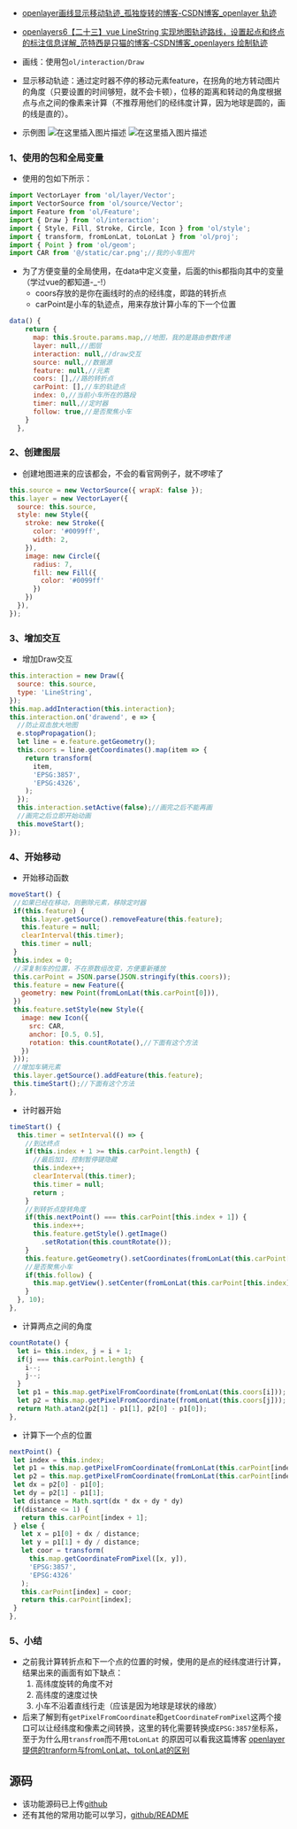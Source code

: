 - [openlayer画线显示移动轨迹_孤独旋转的博客-CSDN博客_openlayer 轨迹](https://blog.csdn.net/weixin_43763952/article/details/113500900)
- [openlayers6【二十三】vue LineString 实现地图轨迹路线，设置起点和终点的标注信息详解_范特西是只猫的博客-CSDN博客_openlayers 绘制轨迹](https://blog.csdn.net/qq_36410795/article/details/119205448)

- 画线：使用包`ol/interaction/Draw`
- 显示移动轨迹：通过定时器不停的移动元素feature，在拐角的地方转动图片的角度（只要设置的时间够短，就不会卡顿），位移的距离和转动的角度根据点与点之间的像素来计算（不推荐用他们的经纬度计算，因为地球是圆的，画的线是直的）。

- 示例图
  ![在这里插入图片描述](https://img-blog.csdnimg.cn/2021020113485425.png?x-oss-process=image/watermark,type_ZmFuZ3poZW5naGVpdGk,shadow_10,text_aHR0cHM6Ly9ibG9nLmNzZG4ubmV0L3dlaXhpbl80Mzc2Mzk1Mg==,size_16,color_FFFFFF,t_70)
  ![在这里插入图片描述](https://img-blog.csdnimg.cn/20210201135000369.png?x-oss-process=image/watermark,type_ZmFuZ3poZW5naGVpdGk,shadow_10,text_aHR0cHM6Ly9ibG9nLmNzZG4ubmV0L3dlaXhpbl80Mzc2Mzk1Mg==,size_16,color_FFFFFF,t_70#pic_center)

### 1、使用的包和全局变量

- 使用的包如下所示：

```javascript
import VectorLayer from 'ol/layer/Vector';
import VectorSource from 'ol/source/Vector';
import Feature from 'ol/Feature';
import { Draw } from 'ol/interaction';
import { Style, Fill, Stroke, Circle, Icon } from 'ol/style';
import { transform, fromLonLat, toLonLat } from 'ol/proj';
import { Point } from 'ol/geom';
import CAR from '@/static/car.png';//我的小车图片
```

- 为了方便变量的全局使用，在data中定义变量，后面的this都指向其中的变量（学过vue的都知道-_-!）
  - coors存放的是你在画线时的点的经纬度，即路的转折点
  - carPoint是小车的轨迹点，用来存放计算小车的下一个位置

```javascript
data() {
    return {
      map: this.$route.params.map,//地图，我的是路由参数传递
      layer: null,//图层
      interaction: null,//draw交互
      source: null,//数据源
      feature: null,//元素
      coors: [],//路的转折点
      carPoint: [],//车的轨迹点
      index: 0,//当前小车所在的路段
      timer: null,//定时器
      follow: true,//是否聚焦小车
    }
  },
```

### 2、创建图层

- 创建地图进来的应该都会，不会的看官网例子，就不啰嗦了

```javascript
this.source = new VectorSource({ wrapX: false });
this.layer = new VectorLayer({
  source: this.source,
  style: new Style({
    stroke: new Stroke({
      color: '#0099ff',
      width: 2,
    }),
    image: new Circle({
      radius: 7,
      fill: new Fill({
        color: '#0099ff'
      })
    })
  }),
});
```

### 3、增加交互

- 增加Draw交互

```javascript
this.interaction = new Draw({
  source: this.source,
  type: 'LineString',
});
this.map.addInteraction(this.interaction);
this.interaction.on('drawend', e => {
  //防止双击放大地图
  e.stopPropagation();
  let line = e.feature.getGeometry();
  this.coors = line.getCoordinates().map(item => {
    return transform(
      item,
      'EPSG:3857',
      'EPSG:4326',
    );
  });
  this.interaction.setActive(false);//画完之后不能再画
  //画完之后立即开始动画
  this.moveStart();
});
```

### 4、开始移动

- 开始移动函数

```javascript
moveStart() {
 //如果已经在移动，则删除元素，移除定时器
 if(this.feature) {
   this.layer.getSource().removeFeature(this.feature);
   this.feature = null;
   clearInterval(this.timer);
   this.timer = null;
 }
 this.index = 0;
 //深复制车的位置，不在原数组改变，方便重新播放
 this.carPoint = JSON.parse(JSON.stringify(this.coors));
 this.feature = new Feature({
   geometry: new Point(fromLonLat(this.carPoint[0])),
 })
 this.feature.setStyle(new Style({
   image: new Icon({
     src: CAR,
     anchor: [0.5, 0.5],
     rotation: this.countRotate(),//下面有这个方法
   })
 }));
 //增加车辆元素
 this.layer.getSource().addFeature(this.feature);
 this.timeStart();//下面有这个方法
},
```

- 计时器开始

```javascript
timeStart() {
  this.timer = setInterval(() => {
  	//到达终点
    if(this.index + 1 >= this.carPoint.length) {
      //最后加1，控制暂停键隐藏
      this.index++;
      clearInterval(this.timer);
      this.timer = null;
      return ;
    }
    //到转折点旋转角度
    if(this.nextPoint() === this.carPoint[this.index + 1]) {
      this.index++;
      this.feature.getStyle().getImage()
        .setRotation(this.countRotate());
    }
    this.feature.getGeometry().setCoordinates(fromLonLat(this.carPoint[this.index]));
    //是否聚焦小车
    if(this.follow) {
      this.map.getView().setCenter(fromLonLat(this.carPoint[this.index]))
    }
  }, 10);
},
```

- 计算两点之间的角度

```javascript
countRotate() {
  let i= this.index, j = i + 1;
  if(j === this.carPoint.length) {
    i--;
    j--;
  }
  let p1 = this.map.getPixelFromCoordinate(fromLonLat(this.coors[i]));
  let p2 = this.map.getPixelFromCoordinate(fromLonLat(this.coors[j]));
  return Math.atan2(p2[1] - p1[1], p2[0] - p1[0]);
},
```

- 计算下一个点的位置

```javascript
nextPoint() {
 let index = this.index;
 let p1 = this.map.getPixelFromCoordinate(fromLonLat(this.carPoint[index]));
 let p2 = this.map.getPixelFromCoordinate(fromLonLat(this.carPoint[index + 1]));
 let dx = p2[0] - p1[0];
 let dy = p2[1] - p1[1];
 let distance = Math.sqrt(dx * dx + dy * dy)
 if(distance <= 1) {
   return this.carPoint[index + 1];
 } else {
   let x = p1[0] + dx / distance;
   let y = p1[1] + dy / distance;
   let coor = transform(
     this.map.getCoordinateFromPixel([x, y]),
     'EPSG:3857',
     'EPSG:4326'
   );
   this.carPoint[index] = coor;
   return this.carPoint[index];
 }
},
```

### 5、小结

- 之前我计算转折点和下一个点的位置的时候，使用的是点的经纬度进行计算，结果出来的画面有如下缺点：
  1. 高纬度旋转的角度不对
  2. 高纬度的速度过快
  3. 小车不沿着直线行走（应该是因为地球是球状的缘故）
- 后来了解到有`getPixelFromCoordinate`和`getCoordinateFromPixel`这两个接口可以让经纬度和像素之间转换，这里的转化需要转换成`EPSG:3857`坐标系，至于为什么用`transfrom`而不用`toLonLat` 的原因可以看我这篇博客 [openlayer提供的tranform与fromLonLat、toLonLat的区别](https://blog.csdn.net/weixin_43763952/article/details/113499481)

## 源码

- 该功能源码已上传[github](https://github.com/zhuo-zx/testOL/blob/master/src/components/TrailAnimate.vue)
- 还有其他的常用功能可以学习，[github/README](https://github.com/zhuo-zx/testOL)